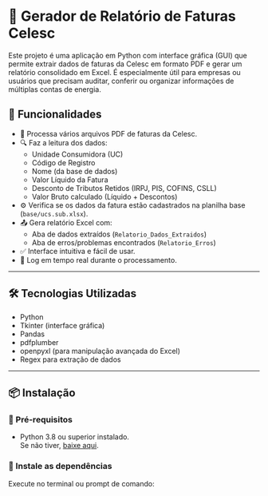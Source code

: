 # 📑 Gerador de Relatório de Faturas Celesc

Este projeto é uma aplicação em Python com interface gráfica (GUI) que permite extrair dados de faturas da Celesc em formato PDF e gerar um relatório consolidado em Excel. É especialmente útil para empresas ou usuários que precisam auditar, conferir ou organizar informações de múltiplas contas de energia.

## 🚀 Funcionalidades

- 📄 Processa vários arquivos PDF de faturas da Celesc.
- 🔍 Faz a leitura dos dados:
  - Unidade Consumidora (UC)
  - Código de Registro
  - Nome (da base de dados)
  - Valor Líquido da Fatura
  - Desconto de Tributos Retidos (IRPJ, PIS, COFINS, CSLL)
  - Valor Bruto calculado (Líquido + Descontos)
- ⚙️ Verifica se os dados da fatura estão cadastrados na planilha base (`base/ucs.sub.xlsx`).
- 📤 Gera relatório Excel com:
  - Aba de dados extraídos (`Relatorio_Dados_Extraidos`)
  - Aba de erros/problemas encontrados (`Relatorio_Erros`)
- ✅ Interface intuitiva e fácil de usar.
- 🔔 Log em tempo real durante o processamento.

---

## 🛠️ Tecnologias Utilizadas

- Python
- Tkinter (interface gráfica)
- Pandas
- pdfplumber
- openpyxl (para manipulação avançada do Excel)
- Regex para extração de dados

---

## 📦 Instalação

### 🔗 Pré-requisitos

- Python 3.8 ou superior instalado.  
Se não tiver, [baixe aqui](https://www.python.org/downloads/).

### 🧠 Instale as dependências

Execute no terminal ou prompt de comando:

